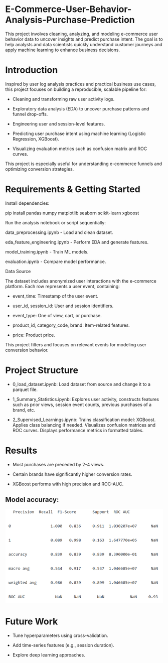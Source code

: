 # E-Commerce-User-Behavior-Analysis-Purchase-Prediction
This project involves cleaning, analyzing, and modeling e-commerce user behavior data to uncover insights and predict purchase intent. The goal is to help analysts and data scientists quickly understand customer journeys and apply machine learning to enhance business decisions.

# Introduction

Inspired by user log analysis practices and practical business use cases, this project focuses on building a reproducible, scalable pipeline for:

* Cleaning and transforming raw user activity logs.

* Exploratory data analysis (EDA) to uncover purchase patterns and funnel drop-offs.

* Engineering user and session-level features.

* Predicting user purchase intent using machine learning (Logistic Regression, XGBoost).

* Visualizing evaluation metrics such as confusion matrix and ROC curves.

This project is especially useful for understanding e-commerce funnels and optimizing conversion strategies.

# Requirements & Getting Started

Install dependencies:

pip install pandas numpy matplotlib seaborn scikit-learn xgboost

Run the analysis notebook or script sequentially:

data_preprocessing.ipynb - Load and clean dataset.

eda_feature_engineering.ipynb - Perform EDA and generate features.

model_training.ipynb - Train ML models.

evaluation.ipynb - Compare model performance.

Data Source

The dataset includes anonymized user interactions with the e-commerce platform. Each row represents a user event, containing:

* event_time: Timestamp of the user event.

* user_id, session_id: User and session identifiers.

* event_type: One of view, cart, or purchase.

* product_id, category_code, brand: Item-related features.

* price: Product price.

This project filters and focuses on relevant events for modeling user conversion behavior.

# Project Structure

* 0_load_dataset.ipynb: Load dataset from source and change it to a parquet file.

* 1_Summary_Statistics.ipynb: Explores user activity, constructs features such as prior views, session event counts, previous purchases of a brand, etc.

* 2_Supervised_Learnings.ipynb: Trains classification model: XGBoost. Applies class balancing if needed. Visualizes confusion matrices and ROC curves. Displays performance metrics in formatted tables.

# Results

* Most purchases are preceded by 2-4 views.

* Certain brands have significantly higher conversion rates.

* XGBoost performs with high precision and ROC-AUC.

## Model accuracy:
![](https://github.com/Catthy2003/E-Commerce-User-Behavior-Analysis-Purchase-Prediction/blob/main/Model%20result)

# Future Work

* Tune hyperparameters using cross-validation.

* Add time-series features (e.g., session duration).

* Explore deep learning approaches.
